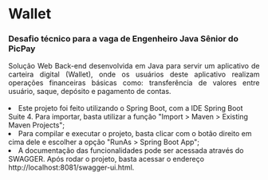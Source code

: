 # Wallet
<h3>Desafio técnico para a vaga de Engenheiro Java Sênior do PicPay</h3>

<div align="justify">Solução Web Back-end desenvolvida em Java para servir um aplicativo de carteira digital (Wallet), onde os usuários deste aplicativo realizam operações financeiras básicas como: transferência de valores entre usuário, saque, depósito e pagamento de contas.</div><br>

<li>Este projeto foi feito utilizando o Spring Boot, com a IDE Spring Boot Suite 4. Para importar, basta utilizar a função "Import > Maven > Existing Maven Projects";</li>
<li>Para compilar e executar o projeto, basta clicar com o botão direito em cima dele e escolher a opção "RunAs > Spring Boot App";</li>
<li>A documentação das funcionalidades pode ser acessada através do SWAGGER. Após rodar o projeto, basta acessar o endereço http://localhost:8081/swagger-ui.html.</li>
